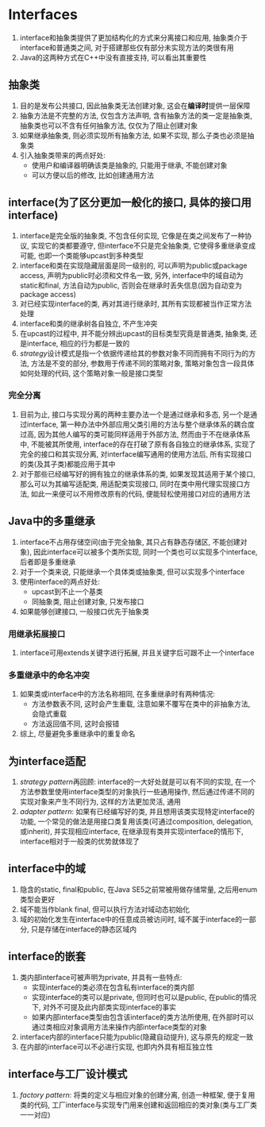 # Interfaces

1. interface和抽象类提供了更加结构化的方式来分离接口和应用, 抽象类介于interface和普通类之间, 对于搭建那些仅有部分未实现方法的类很有用
2. Java的这两种方式在C++中没有直接支持, 可以看出其重要性

## 抽象类

1. 目的是发布公共接口, 因此抽象类无法创建对象, 这会在**编译时**提供一层保障
2. 抽象方法是不完整的方法, 仅包含方法声明, 含有抽象方法的类一定是抽象类, 抽象类也可以不含有任何抽象方法, 仅仅为了阻止创建对象
3. 如果继承抽象类, 则必须实现所有抽象方法, 如果不实现, 那么子类也必须是抽象类
4. 引入抽象类带来的两点好处:
   * 使用户和编译器明确该类是抽象的, 只能用于继承, 不能创建对象
   * 可以方便以后的修改, 比如创建通用方法

## interface(为了区分更加一般化的接口, 具体的接口用interface)

1. interface是完全版的抽象类, 不包含任何实现, 它像是在类之间发布了一种协议, 实现它的类都要遵守, 但interface不只是完全抽象类, 它使得多重继承变成可能, 也即一个类能够upcast到多种类型
2. interface和类在实现隐藏层面是同一级别的, 可以声明为public或package access, 声明为public时必须和文件名一致, 另外, interface中的域自动为static和final, 方法自动为public, 否则会在继承时丢失信息(因为自动变为package access)
3. 对已经实现interface的类, 再对其进行继承时, 其所有实现都被当作正常方法处理
4. interface和类的继承树各自独立, 不产生冲突
5. 在upcast的过程中, 并不能分辨出upcast的目标类型究竟是普通类, 抽象类, 还是interface, 相应的行为都是一致的
6. *strategy*设计模式是指一个依据传递给其的参数对象不同而拥有不同行为的方法, 方法是不变的部分, 参数用于传递不同的策略对象, 策略对象包含一段具体如何处理的代码, 这个策略对象一般是接口类型

### 完全分离

1. 目前为止, 接口与实现分离的两种主要办法一个是通过继承和多态, 另一个是通过interface, 第一种办法中外部应用父类引用的方法与整个继承体系的耦合度过高, 因为其他人编写的类可能同样适用于外部方法, 然而由于不在继承体系中, 不能被其所使用, interface的存在打破了原有各自独立的继承体系, 实现了完全的接口和其实现分离, 对interface编写通用的使用方法后, 所有实现接口的类(及其子类)都能应用于其中
2. 对于那些已经编写好的拥有独立的继承体系的类, 如果发现其适用于某个接口, 那么可以为其编写适配类, 用适配类实现接口, 同时在类中用代理实现接口方法, 如此一来便可以不用修改原有的代码, 便能轻松使用接口对应的通用方法

## Java中的多重继承

1. interface不占用存储空间(由于完全抽象, 其只占有静态存储区, 不能创建对象), 因此interface可以被多个类所实现, 同时一个类也可以实现多个interface, 后者即是多重继承
2. 对于一个类来说, 只能继承一个具体类或抽象类, 但可以实现多个interface
3. 使用interface的两点好处:
   * upcast到不止一个基类
   * 同抽象类, 阻止创建对象, 只发布接口
4. 如果能够创建接口, 一般接口优先于抽象类

### 用继承拓展接口

1. interface可用extends关键字进行拓展, 并且关键字后可跟不止一个interface

### 多重继承中的命名冲突

1. 如果类或interface中的方法名称相同, 在多重继承时有两种情况:
   * 方法参数表不同, 这时会产生重载, 注意如果不覆写在类中的非抽象方法, 会隐式重载
   * 方法返回值不同, 这时会报错
2. 综上, 尽量避免多重继承中的重复命名

## 为interface适配

1. *strategy pattern*再回顾: interface的一大好处就是可以有不同的实现, 在一个方法参数里使用interface类型的对象执行一些通用操作, 然后通过传递不同的实现对象来产生不同行为, 这样的方法更加灵活, 通用
2. *adapter pattern*: 如果有已经编写好的类, 并且想用该类实现特定interface的功能, 一个常见的做法是用接口类复用该类(可通过composition, delegation, 或inherit), 并实现相应interface, 在继承现有类并实现interface的情形下, interface相对于一般类的优势就体现了

## interface中的域

1. 隐含的static, final和public, 在Java SE5之前常被用做存储常量, 之后用enum类型会更好
2. 域不能当作blank final, 但可以执行方法对域动态初始化
3. 域的初始化发生在interface中的任意成员被访问时, 域不属于interface的一部分, 只是存储在interface的静态区域内

## interface的嵌套

1. 类内部interface可被声明为private, 并具有一些特点:
   * 实现interface的类必须在包含私有interface的类内部
   * 实现interface的类可以是private, 但同时也可以是public, 在public的情况下, 对外不可提及此内部类实现interface的事实
   * 如果内部interface类型由包含该interface的类方法所使用, 在外部时可以通过类相应对象调用方法来操作内部interface类型的对象
2. interface内部的interface只能为public(隐藏自动提升), 这与原先的规定一致
3. 在内部的interface可以不必进行实现, 也即内外具有相互独立性

## interface与工厂设计模式

1. *factory pattern*: 将类的定义与相应对象的创建分离, 创造一种框架, 便于复用类的代码, 工厂interface与实现专门用来创建和返回相应的类对象(类与工厂类一一对应)
